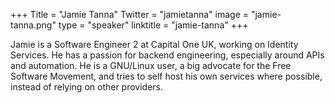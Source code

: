 +++
Title = "Jamie Tanna"
Twitter = "jamietanna"
image = "jamie-tanna.png"
type = "speaker"
linktitle = "jamie-tanna"
+++

Jamie is a Software Engineer 2 at Capital One UK, working on Identity Services. He has a passion for backend engineering, especially around APIs and automation.  He is a GNU/Linux user, a big advocate for the Free Software Movement, and tries to self host his own services where possible, instead of relying on other providers.
